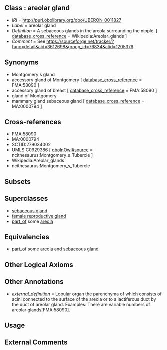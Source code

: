 
## Class : areolar gland

 * *IRI* = http://purl.obolibrary.org/obo/UBERON_0011827
 * *Label* = areolar gland
 * *Definition* = A sebaceous glands in the areola surrounding the nipple. [ [database_cross_reference](../../ef/oboInOwl#hasDbXref.md) = Wikipedia:Areolar_glands ]
 * *Comment* = See https://sourceforge.net/tracker/?func=detail&aid=3612698&group_id=76834&atid=1205376

## Synonyms

 * Montgomery's gland
 * accessory gland of Montgomery [ [database_cross_reference](../../ef/oboInOwl#hasDbXref.md) = FMA:58090 ]
 * accessory gland of breast [ [database_cross_reference](../../ef/oboInOwl#hasDbXref.md) = FMA:58090 ]
 * gland of Montgomery
 * mammary gland sebaceous gland [ [database_cross_reference](../../ef/oboInOwl#hasDbXref.md) = MA:0000794 ]

## Cross-references

 * FMA:58090
 * MA:0000794
 * SCTID:279034002
 * UMLS:C0929386 [ [oboInOwl#source](../../ce/oboInOwl#source.md) = ncithesaurus:Montgomery_s_Tubercle ]
 * Wikipedia:Areolar_glands
 * ncithesaurus:Montgomery_s_Tubercle

## Subsets


## Superclasses

 * [sebaceous gland](../../UBERON/21/UBERON_0001821.md)
 * [female reproductive gland](../../UBERON/98/UBERON_0005398.md)
 * [part_of](../../BFO/50/BFO_0000050.md) some [areola](../../UBERON/32/UBERON_0002032.md)

## Equivalencies

 * [part_of](../../BFO/50/BFO_0000050.md) some [areola](../../UBERON/32/UBERON_0002032.md) and [sebaceous gland](../../UBERON/21/UBERON_0001821.md)

## Other Logical Axioms


## Other Annotations

 * *[external_definition](../../UBPROP/01/UBPROP_0000001.md)* = Lobular organ the parenchyma of which consists of acini connected to the surface of the areola or to a lactiferous duct by the duct of areolar gland. Examples: There are variable numbers of areolar glands[FMA:58090].

## Usage


## External Comments

